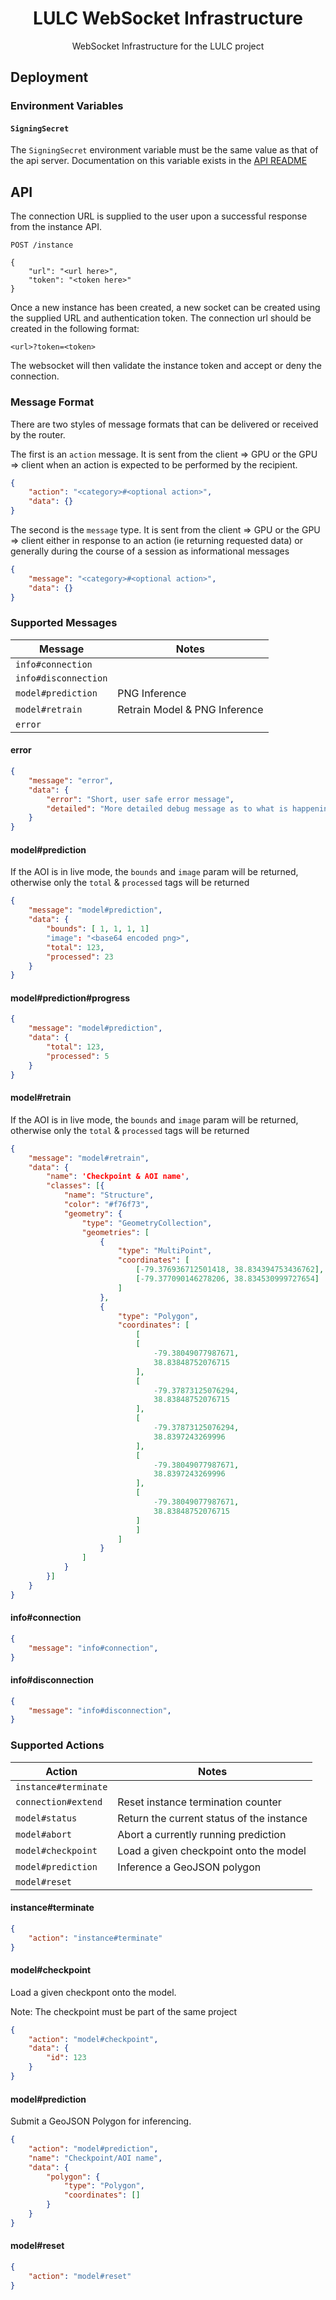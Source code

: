 <h1 align=center>LULC WebSocket Infrastructure</h1>

<p align=center>WebSocket Infrastructure for the LULC project</p>

## Deployment

### Environment Variables

#### `SigningSecret`

The `SigningSecret` environment variable must be the same value as that of the api server.
Documentation on this variable exists in the [API README](/services/api/README.md#signingsecret)

## API

The connection URL is supplied to the user upon a successful response from the instance API.

```
POST /instance

{
    "url": "<url here>",
    "token": "<token here>"
}
```

Once a new instance has been created, a new socket can be created using the supplied URL and
authentication token. The connection url should be created in the following format:

```
<url>?token=<token>
```

The websocket will then validate the instance token and accept or deny the connection.

### Message Format

There are two styles of message formats that can be delivered or received by the router.

The first is an `action` message. It is sent from the client => GPU or the GPU => client
when an action is expected to be performed by the recipient.

```json
{
    "action": "<category>#<optional action>",
    "data": {}
}
```

The second is the `message` type. It is sent from the client => GPU or the GPU => client
either in response to an action  (ie returning requested data) or generally during the
course of a session as informational messages

```json
{
    "message": "<category>#<optional action>",
    "data": {}
}
```

### Supported Messages

| Message                       | Notes |
| ----------------------------- | ----- |
| `info#connection`             |       |
| `info#disconnection`          |       |
| `model#prediction`            | PNG Inference |
| `model#retrain`               | Retrain Model & PNG Inference |
| `error`                       |       |

#### error

```json
{
    "message": "error",
    "data": {
        "error": "Short, user safe error message",
        "detailed": "More detailed debug message as to what is happening"
    }
}
```

#### model#prediction

If the AOI is in live mode, the `bounds` and `image` param will be returned,
otherwise only the `total` & `processed` tags will be returned

```json
{
    "message": "model#prediction",
    "data": {
        "bounds": [ 1, 1, 1, 1]
        "image": "<base64 encoded png>",
        "total": 123,
        "processed": 23
    }
}
```

#### model#prediction#progress

```json
{
    "message": "model#prediction",
    "data": {
        "total": 123,
        "processed": 5
    }
}
```

#### model#retrain

If the AOI is in live mode, the `bounds` and `image` param will be returned,
otherwise only the `total` & `processed` tags will be returned

```json
{
    "message": "model#retrain",
    "data": {
        "name": 'Checkpoint & AOI name',
        "classes": [{
            "name": "Structure",
            "color": "#f76f73",
            "geometry": {
                "type": "GeometryCollection",
                "geometries": [
                    {
                        "type": "MultiPoint",
                        "coordinates": [
                            [-79.376936712501418, 38.834394753436762],
                            [-79.377090146278206, 38.834530999727654]
                        ]
                    },
                    {
                        "type": "Polygon",
                        "coordinates": [
                            [
                            [
                                -79.38049077987671,
                                38.83848752076715
                            ],
                            [
                                -79.37873125076294,
                                38.83848752076715
                            ],
                            [
                                -79.37873125076294,
                                38.8397243269996
                            ],
                            [
                                -79.38049077987671,
                                38.8397243269996
                            ],
                            [
                                -79.38049077987671,
                                38.83848752076715
                            ]
                            ]
                        ]
                    }
                ]
            }
        }]
    }
}
```

#### info#connection

```json
{
    "message": "info#connection",
}
```

#### info#disconnection

```json
{
    "message": "info#disconnection",
}
```

### Supported Actions

| Action                | Notes |
| --------------------- | ----- |
| `instance#terminate`  |       |
| `connection#extend`   | Reset instance termination counter |
| `model#status`        | Return the current status of the instance |
| `model#abort`         | Abort a currently running prediction |
| `model#checkpoint`    | Load a given checkpoint onto the model |
| `model#prediction`    | Inference a GeoJSON polygon |
| `model#reset`         |       |


#### instance#terminate

```JSON
{
    "action": "instance#terminate"
}
```

#### model#checkpoint

Load a given checkpont onto the model.

Note: The checkpoint must be part of the same project

```JSON
{
    "action": "model#checkpoint",
    "data": {
        "id": 123
    }
}
```

#### model#prediction

Submit a GeoJSON Polygon for inferencing.

```JSON
{
    "action": "model#prediction",
    "name": "Checkpoint/AOI name",
    "data": {
        "polygon": {
            "type": "Polygon",
            "coordinates": []
        }
    }
}
```

#### model#reset

```JSON
{
    "action": "model#reset"
}
```
